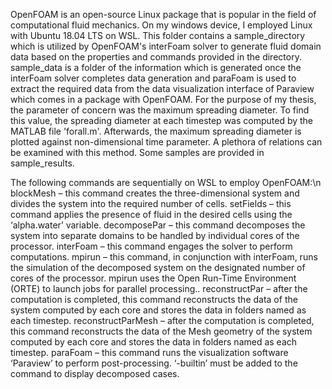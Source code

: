 OpenFOAM is an open-source Linux package that is popular in the field of computational fluid mechanics. On my windows device, I employed Linux with Ubuntu 18.04 LTS on WSL.
This folder contains a sample_directory which is utilized by OpenFOAM's interFoam solver to generate fluid domain data based on the properties and commands provided in the directory.
sample_data is a folder of the information which is generated once the interFoam solver completes data generation and paraFoam is used to extract the required data from the data visualization interface of Paraview which comes in a package with OpenFOAM. For the purpose of my thesis, the parameter of concern was the maximum spreading diameter. To find this value, the spreading diameter at each timestep was computed by the MATLAB file 'forall.m'. Afterwards, the maximum spreading diameter is plotted against non-dimensional time parameter. A plethora of relations can be examined with this method. Some samples are provided in sample_results.
 
The following commands are sequentially on WSL to employ OpenFOAM:\n
blockMesh – this command creates the three-dimensional system and divides the system into the
required number of cells.
setFields – this command applies the presence of fluid in the desired cells using the ‘alpha.water’
variable.
decomposePar – this command decomposes the system into separate domains to be handled by
individual cores of the processor.
interFoam – this command engages the solver to perform computations.
mpirun – this command, in conjunction with interFoam, runs the simulation of the decomposed
system on the designated number of cores of the processor. mpirun uses the Open Run-Time
Environment (ORTE) to launch jobs for parallel processing..
reconstructPar – after the computation is completed, this command reconstructs the data of the
system computed by each core and stores the data in folders named as each timestep.
reconstructParMesh – after the computation is completed, this command reconstructs the data of
the Mesh geometry of the system computed by each core and stores the data in folders named as
each timestep.
paraFoam – this command runs the visualization software ‘Paraview’ to perform
post-processing. ‘-builtin’ must be added to the command to display decomposed cases.
